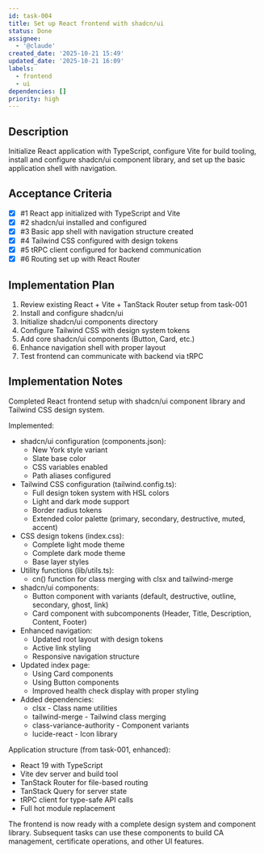 ```yaml
---
id: task-004
title: Set up React frontend with shadcn/ui
status: Done
assignee:
  - '@claude'
created_date: '2025-10-21 15:49'
updated_date: '2025-10-21 16:09'
labels:
  - frontend
  - ui
dependencies: []
priority: high
---
```


## Description

<!-- SECTION:DESCRIPTION:BEGIN -->
Initialize React application with TypeScript, configure Vite for build tooling, install and configure shadcn/ui component library, and set up the basic application shell with navigation.
<!-- SECTION:DESCRIPTION:END -->

## Acceptance Criteria
<!-- AC:BEGIN -->
- [x] #1 React app initialized with TypeScript and Vite
- [x] #2 shadcn/ui installed and configured
- [x] #3 Basic app shell with navigation structure created
- [x] #4 Tailwind CSS configured with design tokens
- [x] #5 tRPC client configured for backend communication
- [x] #6 Routing set up with React Router
<!-- AC:END -->

## Implementation Plan

<!-- SECTION:PLAN:BEGIN -->
1. Review existing React + Vite + TanStack Router setup from task-001
2. Install and configure shadcn/ui
3. Initialize shadcn/ui components directory
4. Configure Tailwind CSS with design system tokens
5. Add core shadcn/ui components (Button, Card, etc.)
6. Enhance navigation shell with proper layout
7. Test frontend can communicate with backend via tRPC
<!-- SECTION:PLAN:END -->

## Implementation Notes

<!-- SECTION:NOTES:BEGIN -->
Completed React frontend setup with shadcn/ui component library and Tailwind CSS design system.

Implemented:
- shadcn/ui configuration (components.json):
  * New York style variant
  * Slate base color
  * CSS variables enabled
  * Path aliases configured
- Tailwind CSS configuration (tailwind.config.ts):
  * Full design token system with HSL colors
  * Light and dark mode support
  * Border radius tokens
  * Extended color palette (primary, secondary, destructive, muted, accent)
- CSS design tokens (index.css):
  * Complete light mode theme
  * Complete dark mode theme
  * Base layer styles
- Utility functions (lib/utils.ts):
  * cn() function for class merging with clsx and tailwind-merge
- shadcn/ui components:
  * Button component with variants (default, destructive, outline, secondary, ghost, link)
  * Card component with subcomponents (Header, Title, Description, Content, Footer)
- Enhanced navigation:
  * Updated root layout with design tokens
  * Active link styling
  * Responsive navigation structure
- Updated index page:
  * Using Card components
  * Using Button components
  * Improved health check display with proper styling
- Added dependencies:
  * clsx - Class name utilities
  * tailwind-merge - Tailwind class merging
  * class-variance-authority - Component variants
  * lucide-react - Icon library

Application structure (from task-001, enhanced):
- React 19 with TypeScript
- Vite dev server and build tool
- TanStack Router for file-based routing
- TanStack Query for server state
- tRPC client for type-safe API calls
- Full hot module replacement

The frontend is now ready with a complete design system and component library. Subsequent tasks can use these components to build CA management, certificate operations, and other UI features.
<!-- SECTION:NOTES:END -->
